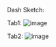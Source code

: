 Dash Sketch:

Tab1:
![image](https://user-images.githubusercontent.com/61757423/220833021-9431a3d6-04e8-469a-b4c1-dfeeef92fd37.png)

Tab2:
![image](https://user-images.githubusercontent.com/61757423/220833031-102f7831-b810-41fb-81f4-7e775c6eca5a.png)
